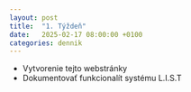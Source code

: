 ```yaml
---
layout: post
title:  "1. Týždeň"
date:   2025-02-17 08:00:00 +0100
categories: dennik
---
```


- Vytvorenie tejto webstránky
- Dokumentovať funkcionalít systému L.I.S.T
